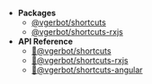 - **Packages**
  - [@vgerbot/shortcuts](./packages/core/README.md)
  - [@vgerbot/shortcuts-rxjs](./packages/rxjs/README.md)
- **API Reference**
    - <a target="about:blank" href="./packages/core/docs/index.html">🔗@vgerbot/shortcuts</a>
    - <a target="about:blank" href="./packages/rxjs/docs/index.html">🔗@vgerbot/shortcuts-rxjs</a>
    - <a target="about:blank" href="./packages/angular/documentation/index.html">🔗@vgerbot/shortcuts-angular</a>
